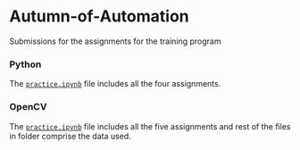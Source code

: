 # Autumn-of-Automation
Submissions for the assignments for the training program

### Python
The [`practice.ipynb`](./Python/Practice.ipynb) file includes all the four assignments.

### OpenCV
The [`practice.ipynb`](./OpenCV/practice.ipynb) file includes all the five assignments and rest of the files in folder comprise the data used. 
